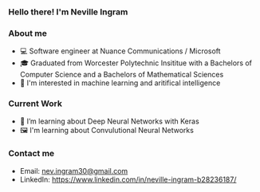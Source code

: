 ### Hello there! I'm Neville Ingram

### About me
- 💻 Software engineer at Nuance Communications / Microsoft
- 🎓 Graduated from Worcester Polytechnic Insititue with a Bachelors of Computer Science and a Bachelors of Mathematical Sciences
- 🤗 I'm interested in machine learning and aritifical intelligence

### Current Work

- 🌱 I’m learning about Deep Neural Networks with Keras
- 🖼️ I'm learning about Convulutional Neural Networks

### Contact me
- Email: nev.ingram30@gmail.com
- LinkedIn: https://www.linkedin.com/in/neville-ingram-b28236187/
